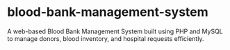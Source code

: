 # blood-bank-management-system
A web-based Blood Bank Management System built using PHP and MySQL to manage donors, blood inventory, and hospital requests efficiently.
